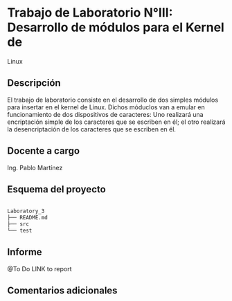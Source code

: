 # Trabajo de Laboratorio N°III: Desarrollo de módulos para el Kernel de 
Linux

## Descripción

El trabajo de laboratorio consiste en el desarrollo de dos simples módulos 
para insertar en el kernel de Linux. Dichos móduclos van a emular en 
funcionamiento de dos dispositivos de caracteres: Uno realizará una 
encriptación simple de los caracteres que se escriben en él; el otro 
realizará la desencriptación de los caracteres que se escriben en él.

## Docente a cargo

Ing. Pablo Martínez

## Esquema del proyecto
```bash

Laboratory_3
├── README.md
├── src
└── test
```
## Informe
@To Do LINK to report

## Comentarios adicionales
